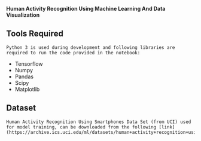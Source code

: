 ﻿**Human Activity Recognition Using Machine Learning And Data Visualization**

## Tools Required

	Python 3 is used during development and following libraries are required to run the code provided in the notebook:
	

 - Tensorflow
 - Numpy
 - Pandas
 - Scipy
 - Matplotlib

## Dataset

	Human Activity Recognition Using Smartphones Data Set (from UCI) used for model training, can be downloaded from the following [link](https://archive.ics.uci.edu/ml/datasets/human+activity+recognition+using+smartphones)


